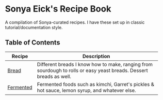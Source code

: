 
# Sonya Eick's Recipe Book

A compilation of Sonya-curated recipes.
I have these set up in classic tutorial/documentation style.


## Table of Contents

| Recipe                         | Description                                                                                                        |
|--------------------------------|--------------------------------------------------------------------------------------------------------------------|
| [Bread](Bread/main.md)         | Different breads I know how to make, ranging from sourdough to rolls or easy yeast breads. Dessert breads as well. |
| [Fermented](Fermented/main.md) | Fermented foods such as kimchi, Garret's pickles & hot sauce, lemon syrup, and whatever else.                      |